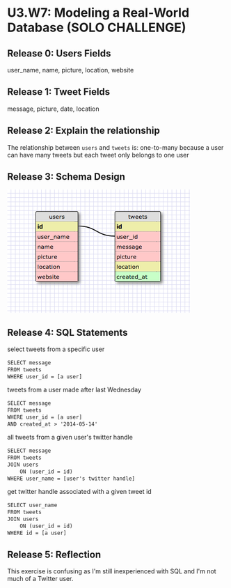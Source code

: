 # U3.W7: Modeling a Real-World Database (SOLO CHALLENGE)

## Release 0: Users Fields
user_name, name, picture, location, website

## Release 1: Tweet Fields
message, picture, date, location

## Release 2: Explain the relationship
The relationship between `users` and `tweets` is: 
one-to-many because a user can have many tweets but each tweet only belongs to one user 

## Release 3: Schema Design
![twitter](https://raw.githubusercontent.com/lienha/phase_0_unit_3/master/week_7/imgs/twitter.jpg)

## Release 4: SQL Statements
select tweets from a specific user
```
SELECT message 
FROM tweets
WHERE user_id = [a user]
```
tweets from a user made after last Wednesday
```
SELECT message
FROM tweets
WHERE user_id = [a user]
AND created_at > '2014-05-14'
```

all tweets from a given user's twitter handle
```
SELECT message 
FROM tweets
JOIN users 
    ON (user_id = id)
WHERE user_name = [user's twitter handle]
```

get twitter handle associated with a given tweet id
```
SELECT user_name
FROM tweets 
JOIN users
    ON (user_id = id)
WHERE id = [a user]
```
## Release 5: Reflection
This exercise is confusing as I'm still inexperienced with SQL and I'm not much of a Twitter user.